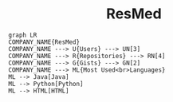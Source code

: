 <h1 align="center">ResMed</h1>

```mermaid
graph LR
COMPANY_NAME{ResMed}
COMPANY_NAME ---> U{Users} ---> UN[3]
COMPANY_NAME ---> R{Repositories} ---> RN[4]
COMPANY_NAME ---> G{Gists} ---> GN[2]
COMPANY_NAME ---> ML{Most Used<br>Languages}
ML --> Java[Java]
ML --> Python[Python]
ML --> HTML[HTML]
```
